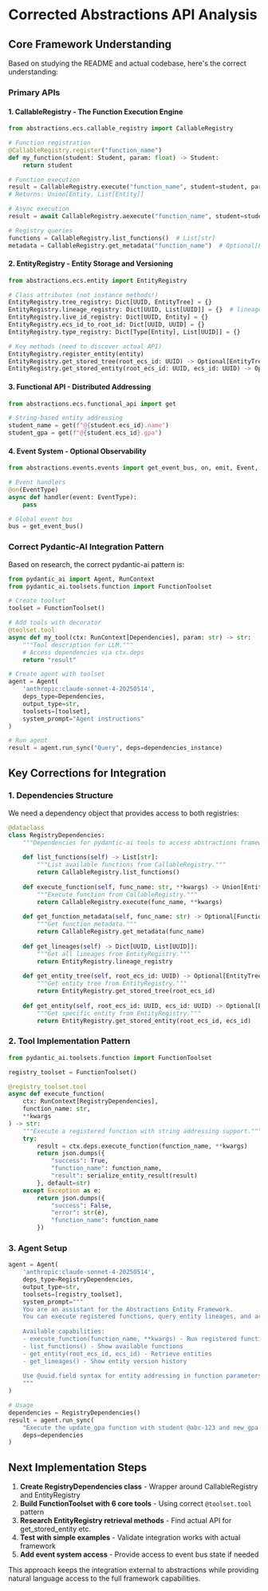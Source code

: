 # Corrected Abstractions API Analysis

## Core Framework Understanding

Based on studying the README and actual codebase, here's the correct understanding:

### Primary APIs

#### 1. CallableRegistry - The Function Execution Engine
```python
from abstractions.ecs.callable_registry import CallableRegistry

# Function registration
@CallableRegistry.register("function_name")
def my_function(student: Student, param: float) -> Student:
    return student

# Function execution
result = CallableRegistry.execute("function_name", student=student, param=3.8)
# Returns: Union[Entity, List[Entity]]

# Async execution  
result = await CallableRegistry.aexecute("function_name", student=student, param=3.8)

# Registry queries
functions = CallableRegistry.list_functions()  # List[str]
metadata = CallableRegistry.get_metadata("function_name")  # Optional[FunctionMetadata]
```

#### 2. EntityRegistry - Entity Storage and Versioning
```python
from abstractions.ecs.entity import EntityRegistry

# Class attributes (not instance methods!)
EntityRegistry.tree_registry: Dict[UUID, EntityTree] = {}
EntityRegistry.lineage_registry: Dict[UUID, List[UUID]] = {}  # lineage_id -> [root_ecs_ids]
EntityRegistry.live_id_registry: Dict[UUID, Entity] = {}
EntityRegistry.ecs_id_to_root_id: Dict[UUID, UUID] = {}
EntityRegistry.type_registry: Dict[Type[Entity], List[UUID]] = {}

# Key methods (need to discover actual API)
EntityRegistry.register_entity(entity)
EntityRegistry.get_stored_tree(root_ecs_id: UUID) -> Optional[EntityTree]
EntityRegistry.get_stored_entity(root_ecs_id: UUID, ecs_id: UUID) -> Optional[Entity]
```

#### 3. Functional API - Distributed Addressing
```python
from abstractions.ecs.functional_api import get

# String-based entity addressing
student_name = get(f"@{student.ecs_id}.name")
student_gpa = get(f"@{student.ecs_id}.gpa")
```

#### 4. Event System - Optional Observability
```python
from abstractions.events.events import get_event_bus, on, emit, Event, CreatedEvent

# Event handlers
@on(EventType)
async def handler(event: EventType):
    pass

# Global event bus
bus = get_event_bus()
```

### Correct Pydantic-AI Integration Pattern

Based on research, the correct pydantic-ai pattern is:

```python
from pydantic_ai import Agent, RunContext
from pydantic_ai.toolsets.function import FunctionToolset

# Create toolset
toolset = FunctionToolset()

# Add tools with decorator
@toolset.tool
async def my_tool(ctx: RunContext[Dependencies], param: str) -> str:
    """Tool description for LLM."""
    # Access dependencies via ctx.deps
    return "result"

# Create agent with toolset
agent = Agent(
    'anthropic:claude-sonnet-4-20250514',
    deps_type=Dependencies,
    output_type=str,
    toolsets=[toolset],
    system_prompt="Agent instructions"
)

# Run agent
result = agent.run_sync("Query", deps=dependencies_instance)
```

## Key Corrections for Integration

### 1. Dependencies Structure
We need a dependency object that provides access to both registries:

```python
@dataclass
class RegistryDependencies:
    """Dependencies for pydantic-ai tools to access abstractions framework."""
    
    def list_functions(self) -> List[str]:
        """List available functions from CallableRegistry."""
        return CallableRegistry.list_functions()
    
    def execute_function(self, func_name: str, **kwargs) -> Union[Entity, List[Entity]]:
        """Execute function from CallableRegistry."""
        return CallableRegistry.execute(func_name, **kwargs)
    
    def get_function_metadata(self, func_name: str) -> Optional[FunctionMetadata]:
        """Get function metadata."""
        return CallableRegistry.get_metadata(func_name)
    
    def get_lineages(self) -> Dict[UUID, List[UUID]]:
        """Get all lineages from EntityRegistry."""
        return EntityRegistry.lineage_registry
    
    def get_entity_tree(self, root_ecs_id: UUID) -> Optional[EntityTree]:
        """Get entity tree from EntityRegistry."""
        return EntityRegistry.get_stored_tree(root_ecs_id)
    
    def get_entity(self, root_ecs_id: UUID, ecs_id: UUID) -> Optional[Entity]:
        """Get specific entity from EntityRegistry."""
        return EntityRegistry.get_stored_entity(root_ecs_id, ecs_id)
```

### 2. Tool Implementation Pattern
```python
from pydantic_ai.toolsets.function import FunctionToolset

registry_toolset = FunctionToolset()

@registry_toolset.tool
async def execute_function(
    ctx: RunContext[RegistryDependencies], 
    function_name: str, 
    **kwargs
) -> str:
    """Execute a registered function with string addressing support."""
    try:
        result = ctx.deps.execute_function(function_name, **kwargs)
        return json.dumps({
            "success": True,
            "function_name": function_name,
            "result": serialize_entity_result(result)
        }, default=str)
    except Exception as e:
        return json.dumps({
            "success": False,
            "error": str(e),
            "function_name": function_name
        })
```

### 3. Agent Setup
```python
agent = Agent(
    'anthropic:claude-sonnet-4-20250514',
    deps_type=RegistryDependencies,
    output_type=str,
    toolsets=[registry_toolset],
    system_prompt="""
    You are an assistant for the Abstractions Entity Framework.
    You can execute registered functions, query entity lineages, and access distributed data.
    
    Available capabilities:
    - execute_function(function_name, **kwargs) - Run registered functions
    - list_functions() - Show available functions  
    - get_entity(root_ecs_id, ecs_id) - Retrieve entities
    - get_lineages() - Show entity version history
    
    Use @uuid.field syntax for entity addressing in function parameters.
    """
)

# Usage
dependencies = RegistryDependencies()
result = agent.run_sync(
    "Execute the update_gpa function with student @abc-123 and new_gpa 3.8",
    deps=dependencies
)
```

## Next Implementation Steps

1. **Create RegistryDependencies class** - Wrapper around CallableRegistry and EntityRegistry
2. **Build FunctionToolset with 6 core tools** - Using correct `@toolset.tool` pattern
3. **Research EntityRegistry retrieval methods** - Find actual API for get_stored_entity etc.
4. **Test with simple examples** - Validate integration works with actual framework
5. **Add event system access** - Provide access to event bus state if needed

This approach keeps the integration external to abstractions while providing natural language access to the full framework capabilities.